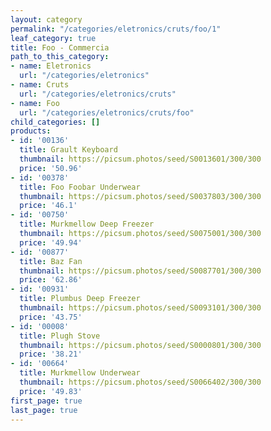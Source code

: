 ```yaml
---
layout: category
permalink: "/categories/eletronics/cruts/foo/1"
leaf_category: true
title: Foo - Commercia
path_to_this_category:
- name: Eletronics
  url: "/categories/eletronics"
- name: Cruts
  url: "/categories/eletronics/cruts"
- name: Foo
  url: "/categories/eletronics/cruts/foo"
child_categories: []
products:
- id: '00136'
  title: Grault Keyboard
  thumbnail: https://picsum.photos/seed/S0013601/300/300
  price: '50.96'
- id: '00378'
  title: Foo Foobar Underwear
  thumbnail: https://picsum.photos/seed/S0037803/300/300
  price: '46.1'
- id: '00750'
  title: Murkmellow Deep Freezer
  thumbnail: https://picsum.photos/seed/S0075001/300/300
  price: '49.94'
- id: '00877'
  title: Baz Fan
  thumbnail: https://picsum.photos/seed/S0087701/300/300
  price: '62.86'
- id: '00931'
  title: Plumbus Deep Freezer
  thumbnail: https://picsum.photos/seed/S0093101/300/300
  price: '43.75'
- id: '00008'
  title: Plugh Stove
  thumbnail: https://picsum.photos/seed/S0000801/300/300
  price: '38.21'
- id: '00664'
  title: Murkmellow Underwear
  thumbnail: https://picsum.photos/seed/S0066402/300/300
  price: '49.83'
first_page: true
last_page: true
---
```

